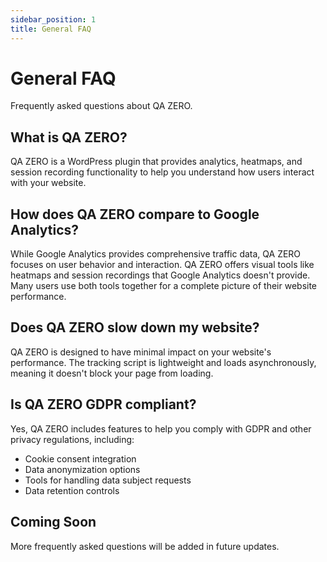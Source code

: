 ```yaml
---
sidebar_position: 1
title: General FAQ
---
```


# General FAQ

Frequently asked questions about QA ZERO.

## What is QA ZERO?

QA ZERO is a WordPress plugin that provides analytics, heatmaps, and session recording functionality to help you understand how users interact with your website.

## How does QA ZERO compare to Google Analytics?

While Google Analytics provides comprehensive traffic data, QA ZERO focuses on user behavior and interaction. QA ZERO offers visual tools like heatmaps and session recordings that Google Analytics doesn't provide. Many users use both tools together for a complete picture of their website performance.

## Does QA ZERO slow down my website?

QA ZERO is designed to have minimal impact on your website's performance. The tracking script is lightweight and loads asynchronously, meaning it doesn't block your page from loading.

## Is QA ZERO GDPR compliant?

Yes, QA ZERO includes features to help you comply with GDPR and other privacy regulations, including:
- Cookie consent integration
- Data anonymization options
- Tools for handling data subject requests
- Data retention controls

## Coming Soon

More frequently asked questions will be added in future updates.

